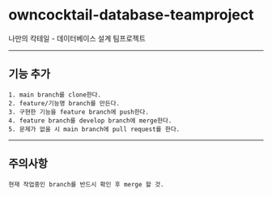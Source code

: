 # owncocktail-database-teamproject

나만의 칵테일 - 데이터베이스 설계 팀프로젝트

---

## 기능 추가

```
1. main branch를 clone한다.
2. feature/기능명 branch를 만든다.
3. 구현한 기능을 feature branch에 push한다.
4. feature branch를 develop branch에 merge한다.
5. 문제가 없을 시 main branch에 pull request를 한다.
```

---

## 주의사항

```
현재 작업중인 branch를 반드시 확인 후 merge 할 것.
```
